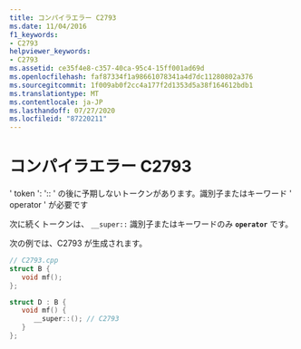 ```yaml
---
title: コンパイラエラー C2793
ms.date: 11/04/2016
f1_keywords:
- C2793
helpviewer_keywords:
- C2793
ms.assetid: ce35f4e8-c357-40ca-95c4-15ff001ad69d
ms.openlocfilehash: faf87334f1a98661078341a4d7dc11280802a376
ms.sourcegitcommit: 1f009ab0f2cc4a177f2d1353d5a38f164612bdb1
ms.translationtype: MT
ms.contentlocale: ja-JP
ms.lasthandoff: 07/27/2020
ms.locfileid: "87220211"
---
```

# <a name="compiler-error-c2793"></a>コンパイラエラー C2793

' token ': ':: ' の後に予期しないトークンがあります。識別子またはキーワード ' operator ' が必要です

次に続くトークンは、 `__super::` 識別子またはキーワードのみ **`operator`** です。

次の例では、C2793 が生成されます。

```cpp
// C2793.cpp
struct B {
   void mf();
};

struct D : B {
   void mf() {
      __super::(); // C2793
   }
};
```
